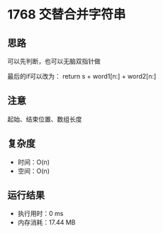 # 1768 交替合并字符串

## 思路
可以先判断，也可以无脑双指针做

最后的if可以改为：
    return s + word1[n:] + word2[n:]

## 注意
起始、结束位置、数组长度

## 复杂度
- 时间：O(n)
- 空间：O(n)

## 运行结果
- 执行用时：0 ms
- 内存消耗：17.44 MB